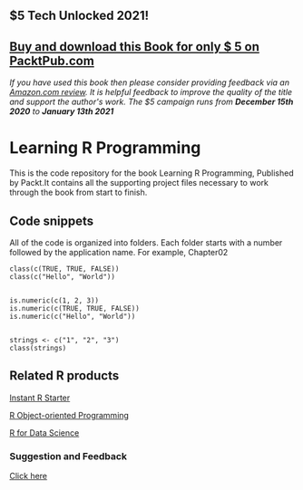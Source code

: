 ## $5 Tech Unlocked 2021!
[Buy and download this Book for only $ 5 on PacktPub.com](https://www.packtpub.com/product/learning-r-programming/9781785889776)
-----
*If you have used this book then please consider providing feedback via an [Amazon.com review](https://www.amazon.com/gp/product/178588977X). It is helpful feedback to improve the quality of the title and support the author's work. The $5 campaign         runs from __December 15th 2020__ to __January 13th 2021__*

# Learning R Programming

This is the code repository for the book Learning R Programming, Published by Packt.It contains all the supporting project files necessary to work through the book from start to finish.


## Code snippets
All of the code is organized into folders. Each folder starts with a number followed by the application name. For example, Chapter02
~~~
class(c(TRUE, TRUE, FALSE))
class(c("Hello", "World"))


is.numeric(c(1, 2, 3))
is.numeric(c(TRUE, TRUE, FALSE))
is.numeric(c("Hello", "World"))


strings <- c("1", "2", "3")
class(strings)
~~~

## Related R products

[Instant R Starter](https://www.packtpub.com/big-data-and-business-intelligence/instant-r-starter-instant?utm_source=github&utm_campaign=9781782163503&utm_medium=repository)

[R Object-oriented Programming](https://www.packtpub.com/big-data-and-business-intelligence/r-object-oriented-programming?utm_source=github&utm_medium=repository&utm_campaign=9781783986682)

[R for Data Science](https://www.packtpub.com/big-data-and-business-intelligence/r-data-science?utm_source=github&utm_medium=repository&utm_campaign=9781784390860)

### Suggestion and Feedback 
[Click here](https://docs.google.com/forms/d/e/1FAIpQLSe5qwunkGf6PUvzPirPDtuy1Du5Rlzew23UBp2S-P3wB-GcwQ/viewform)
